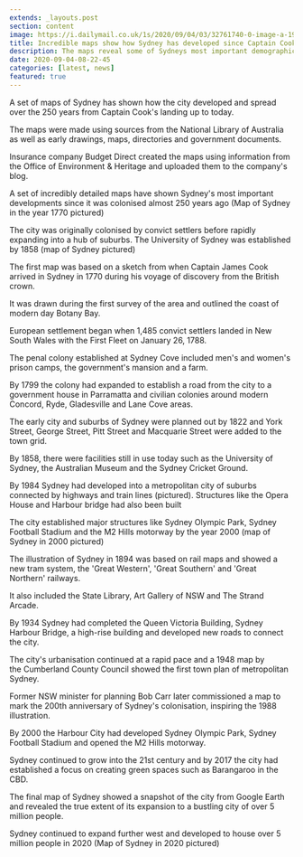 ```yaml
---
extends: _layouts.post
section: content
image: https://i.dailymail.co.uk/1s/2020/09/04/03/32761740-0-image-a-19_1599188078791.jpg 
title: Incredible maps show how Sydney has developed since Captain Cooks landing 250 years ago 
description: The maps reveal some of Sydneys most important demographic and infrastructure developments from the year 1770 all the way to 2020. 
date: 2020-09-04-08-22-45 
categories: [latest, news] 
featured: true 
--- 
```

A set of maps of Sydney has shown how the city developed and spread over the 250 years from Captain Cook's landing up to today.

The maps were made using sources from the National Library of Australia as well as early drawings, maps, directories and government documents. 

Insurance company Budget Direct created the maps using information from the Office of Environment & Heritage and uploaded them to the company's blog.  

A set of incredibly detailed maps have shown Sydney's most important developments since it was colonised almost 250 years ago (Map of Sydney in the year 1770 pictured) 

The city was originally colonised by convict settlers before rapidly expanding into a hub of suburbs. The University of Sydney was established by 1858 (map of Sydney pictured) 

The first map was based on a sketch from when Captain James Cook arrived in Sydney in 1770 during his voyage of discovery from the British crown. 

It was drawn during the first survey of the area and outlined the coast of modern day Botany Bay.  

European settlement began when 1,485 convict settlers landed in New South Wales with the First Fleet on January 26, 1788. 

The penal colony established at Sydney Cove included men's and women's prison camps, the government's mansion and a farm. 

By 1799 the colony had expanded to establish a road from the city to a government house in Parramatta and civilian colonies around modern Concord, Ryde, Gladesville and Lane Cove areas.   

The early city and suburbs of Sydney were planned out by 1822 and York Street, George Street, Pitt Street and Macquarie Street were added to the town grid.   

By 1858, there were facilities still in use today such as the University of Sydney, the Australian Museum and the Sydney Cricket Ground.   

By 1984 Sydney had developed into a metropolitan city of suburbs connected by highways and train lines (pictured). Structures like the Opera House and Harbour bridge had also been built

The city established major structures like Sydney Olympic Park, Sydney Football Stadium and the M2 Hills motorway by the year 2000 (map of Sydney in 2000 pictured) 

The illustration of Sydney in 1894 was based on rail maps and showed a new tram system, the 'Great Western', 'Great Southern' and 'Great Northern' railways. 

It also included the State Library, Art Gallery of NSW and The Strand Arcade. 

By 1934 Sydney had completed the Queen Victoria Building, Sydney Harbour Bridge, a high-rise building and developed new roads to connect the city.  

The city's urbanisation continued at a rapid pace and a 1948 map by the Cumberland County Council showed the first town plan of metropolitan Sydney.    

Former NSW minister for planning Bob Carr later commissioned a map to mark the 200th anniversary of Sydney's colonisation, inspiring the 1988 illustration.  

By 2000 the Harbour City had developed Sydney Olympic Park, Sydney Football Stadium and opened the M2 Hills motorway.  

Sydney continued to grow into the 21st century and by 2017 the city had established a focus on creating green spaces such as Barangaroo in the CBD.  

The final map of Sydney showed a snapshot of the city from Google Earth and revealed the true extent of its expansion to a bustling city of over 5 million people.  

Sydney continued to expand further west and developed to house over 5 million people in 2020 (Map of Sydney in 2020 pictured) 

